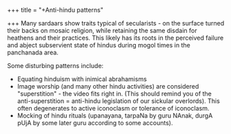 +++
title = "+Anti-hindu patterns"
  
+++
Many sardaars show traits typical of secularists - on the surface turned their backs on mosaic religion, while retaining the same disdain for heathens and their practices. This likely has its roots in the perceived failure and abject subservient state of hindus during mogol times in the panchanada area. 

Some disturbing patterns include:

- Equating hinduism with inimical abrahamisms
- Image worship (and many other hindu activities) are considered "superstition" - the video fits right in. (This should remind you of the anti-superstition = anti-hindu legislation of our sickular overlords). This often degenerates to active iconoclasm or tolerance of iconoclasm.
- Mocking of hindu rituals (upanayana, tarpaNa by guru NAnak, durgA pUjA by some later guru according to some accounts).
